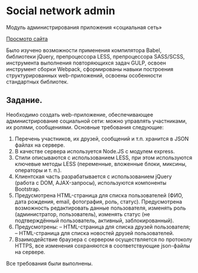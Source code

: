 # Social network admin
Модуль администрирования приложения «социальная сеть»

[Просмотр сайта](https://youtu.be/njVf0HYjI4g)

Было изучено возможности применения компилятора Babel, библиотеки jQuery, препроцессора LESS, препроцессора SASS/SCSS, инструмента выполнения повторяющихся задач GULP, освоен инструмент сборки Webpack, сформированы навыки построения структурированных web-приложений, освоены особенности стандартных библиотек.

## Задание.
Необходимо создать web-приложение, обеспечивающее администрирование социальной сети: можно управлять участниками, их ролями, сообщениями. Основные требования следующие:
1. Перечень участников, их друзей, сообщений и т.п. хранится в JSON файлах на сервере.
2. В качестве сервера используется Node.JS с модулем express.
4. Стили описываются с использованием LESS, при этом используются ключевые методы LESS (переменные, вложенные блоки, миксины, операторы и т. п.).
5. Клиентская часть разрабатывается с использованием jQuery (работа с DOM, AJAX-запросы), используются компоненты Bootstrap.
6. Предусмотрена HTML-страница для списка пользователей (ФИО, дата рождения, email, фотография, роль, статус). Предусмотрена возможность редактировать данные пользователя, изменять роль (администратор, пользователь), изменять статус (не подтверждённый пользователь, активный, заблокированный).
7. Предусмотрены:
– HTML-страница для списка друзей пользователя;
– HTML-страница для списка новостей друзей пользователей.
8. Взаимодействие браузера с сервером осуществляется по протоколу
HTTPS, все изменения сохраняются в соответствующие json-файлы на сервере.

Все требования были выполнены.
